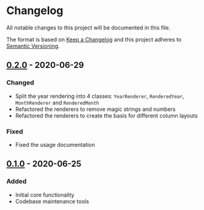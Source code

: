 # Changelog
All notable changes to this project will be documented in this file.

The format is based on [Keep a Changelog](http://keepachangelog.com/en/1.0.0/)
and this project adheres to [Semantic Versioning](http://semver.org/spec/v2.0.0.html).

## [0.2.0] - 2020-06-29
### Changed
- Split the year rendering into 4 classes: `YearRenderer`, `RenderedYear`, `MonthRenderer` and `RenderedMonth`
- Refactored the renderers to remove magic strings and numbers
- Refactored the renderers to create the basis for different column layouts

### Fixed
- Fixed the usage documentation

## [0.1.0] - 2020-06-25
### Added
- Initial core functionality
- Codebase maintenance tools

[0.2.0]: https://github.com/wilsonsilva/tuga/compare/v0.1.0...v0.2.0
[0.1.0]: https://github.com/wilsonsilva/tuga/compare/15adab8...v0.1.0
